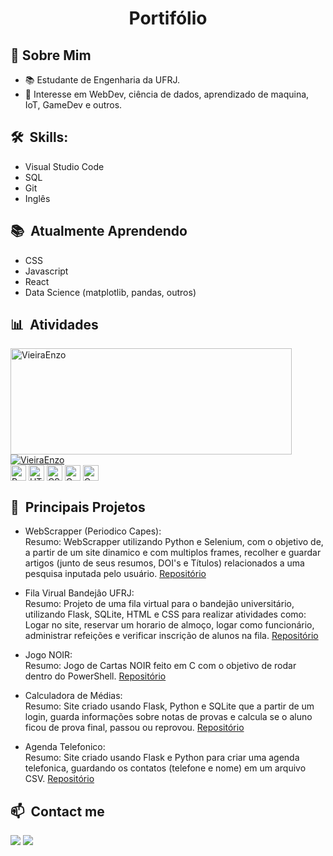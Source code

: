 <h1 align="center">Portifólio</h1>

<div>

  ## 🔭 Sobre Mim

  - 📚 Estudante de Engenharia da UFRJ.
  - 📜 Interesse em WebDev, ciência de dados, aprendizado de maquina, IoT, GameDev e outros.

  

</div>


<div>

  ## 🛠️ &nbsp;Skills:
  
  - Visual Studio Code
  - SQL
  - Git
  - Inglês
  
  
</div>


<div>

  ## 📚 &nbsp;Atualmente Aprendendo

  - CSS
  - Javascript
  - React
  - Data Science (matplotlib, pandas, outros)

</div>


<div>

  ## 📊 &nbsp;Atividades
  
  <a href="https://github.com/VieiraEnzo">
    <img width=450 height=170 align="center" alt="VieiraEnzo" src="https://github-readme-stats.vercel.app/api?username=VieiraEnzo&theme=dracula&show_icons=true&bg_color=0D1117&hide_border=true&count_private=true" />
  </a>
  
  <a href="https://github.com/VieiraEnzo">
    <img align="center" alt="VieiraEnzo" src="https://github-readme-stats.vercel.app/api/top-langs/?username=VieiraEnzo&theme=dracula&layout=compact&bg_color=0D1117&hide_border=true&count_private=true" />
  </a>
  
  <br>
  <img align="center" height=25 alt="Python" src="https://img.shields.io/badge/Python-14354C?style=for-the-badge&logo=python&logoColor=white">
  <img align="center" height=25 alt="HTML" src="https://img.shields.io/badge/HTML5-E34F26?style=for-the-badge&logo=html5&logoColor=white">
  <img align="center" height=25 alt="CSS" src="https://img.shields.io/badge/CSS3-1572B6?style=for-the-badge&logo=css3&logoColor=white">
  <img align="center" height=25 alt="C" src="https://img.shields.io/badge/C-00599C?style=for-the-badge&logo=c&logoColor=white">
  <img align="center" height=25 alt="C" src="https://img.shields.io/badge/Flask-000000?style=for-the-badge&logo=flask&logoColor=white">
  <br>
</div>


<div>

  ## 💾 &nbsp;Principais Projetos
  
  - WebScrapper (Periodico Capes): 
    <br>Resumo: WebScrapper utilizando Python e Selenium, com o objetivo de, a partir de um site dinamico e com multiplos frames, recolher e guardar artigos (junto de seus resumos, DOI's e Títulos) relacionados a uma pesquisa inputada pelo usuário. <a href="https://github.com/VieiraEnzo/WebScapper-PeriodicoCapes" target="_blank">Repositório</a>
  
  - Fila Virual Bandejâo UFRJ:
    <br>Resumo: Projeto de uma fila virtual para o bandejão universitário, utilizando Flask, SQLite, HTML e CSS para realizar atividades como: Logar no site, reservar um horario de almoço, logar como funcionário, administrar refeições e verificar inscrição de alunos na fila. <a href="https://github.com/VieiraEnzo/Fila-Bandeco" target="_blank">Repositório</a>
  
  - Jogo NOIR:
    <br>Resumo: Jogo de Cartas NOIR feito em C com o objetivo de rodar dentro do PowerShell. <a href="https://github.com/VieiraEnzo/Noir-Game" target="_blank">Repositório</a>
  
  - Calculadora de Médias:
    <br>Resumo: Site criado usando Flask, Python e SQLite que a partir de um login, guarda informações sobre notas de provas e calcula se o aluno ficou de prova final, passou ou reprovou. <a href="https://github.com/VieiraEnzo/Web-CaludoraMedia" target="_blank">Repositório</a>
  
  - Agenda Telefonico:
  <br>Resumo: Site criado usando Flask e Python para criar uma agenda telefonica, guardando os contatos (telefone e nome) em um arquivo CSV. <a href="https://github.com/VieiraEnzo/Web-AgendaTelefonica" target="_blank">Repositório</a>
   
</div>


<div>

  ## 📫 &nbsp;Contact me 
  
  <a href="https://www.linkedin.com/in/enzo-vieira-9a6745252/" target="_blank"> <img src="https://img.shields.io/badge/LinkedIn-0077B5?style=for-the-badge&logo=linkedin&logoColor=white"></a>
  <a href="mailto:vieira,enzof@gmail.com" target="_blank"> <img src="https://img.shields.io/badge/Gmail-D14836?style=for-the-badge&logo=gmail&logoColor=white"></a>
  
</div>
